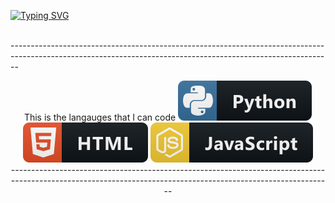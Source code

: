 [![Typing SVG](https://readme-typing-svg.herokuapp.com?font=Roboto&size=25&center=false&lines=ROAD+TO+BE+THE+DEVELOPER)](https://git.io/typing-svg)
<br/>
<br/>
<body>
--------------------------------------------------------------------------------------------------------------------------------------------------------------
</body>
<p align="center">
This is the langauges that I can code
  <img src="https://raw.githubusercontent.com/MikeCodesDotNET/ColoredBadges/master/svg/dev/languages/python.svg" alt="python" style="max-width: 100%;">
  <img src="https://raw.githubusercontent.com/MikeCodesDotNET/ColoredBadges/master/svg/dev/languages/html.svg" alt="html" style="max-width: 100%;">
  <img src="https://raw.githubusercontent.com/MikeCodesDotNET/ColoredBadges/master/svg/dev/languages/js.svg" alt="js" style="max-width: 100%;"><br>
  --------------------------------------------------------------------------------------------------------------------------------------------------------------
</p>
